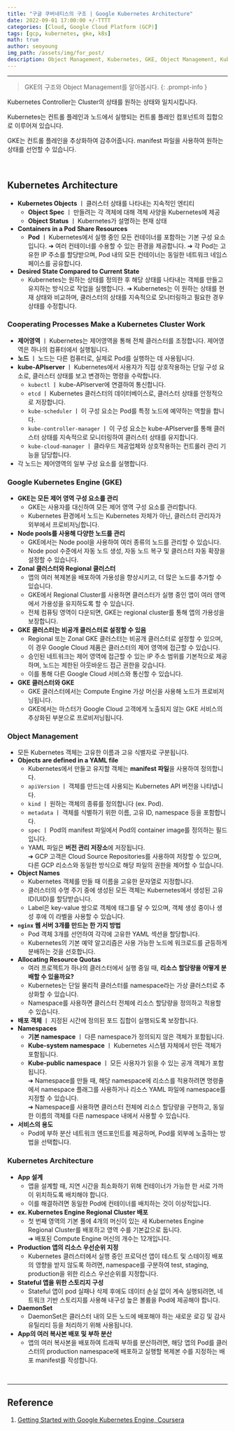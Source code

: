 ```yaml
---
title: "구글 쿠버네티스의 구조 | Google Kubernetes Architecture"
date: 2022-09-01 17:00:00 +/-TTTT
categories: [Cloud, Google Cloud Platform (GCP)]
tags: [gcp, kubernetes, gke, k8s]
math: true
author: seoyoung
img_path: /assets/img/for_post/
description: Object Management, Kubernetes, GKE, Object Management, Kubernetes Controller, Kubernetes Cluster
---
```




-------------------------

> GKE의 구조와 Object Management를 알아봅시다.
{: .prompt-info }

Kubernetes Controller는 Cluster의 상태를 원하는 상태와 일치시킵니다.

Kubernetes는 컨트롤 플레인과 노드에서 실행되는 컨트롤 플레인 컴포넌트의 집합으로 이루어져 있습니다.

GKE는 컨트롤 플레인을 추상화하여 감추어줍니다. manifest 파일을 사용하여 원하는 상태를 선언할 수 있습니다.

&nbsp;
&nbsp;
&nbsp;

## **Kubernetes Architecture**
- **Kubernetes Objects** ㅣ 클러스터 상태를 나타내는 지속적인 엔티티
  - **Object Spec** ㅣ 만들려는 각 객체에 대해 객체 사양을 Kubernetes에 제공
  - **Object Status** ㅣ Kubernetes가 설명하는 현재 상태
- **Containers in a Pod Share Resources**
  - **Pod** ㅣ Kubernetes에서 실행 중인 모든 컨테이너를 포함하는 기본 구성 요소입니다.
    ➔ 여러 컨테이너를 수용할 수 있는 환경을 제공합니다.
    ➔ 각 Pod는 고유한 IP 주소를 할당받으며, Pod 내의 모든 컨테이너는 동일한 네트워크 네임스페이스를 공유합니다.
- **Desired State Compared to Current State**
  - Kubernetes는 원하는 상태를 정의한 후 해당 상태를 나타내는 객체를 만들고 유지하는 방식으로 작업을 실행합니다.
    ➔ Kubernetes는 이 원하는 상태를 현재 상태와 비교하며, 클러스터의 상태를 지속적으로 모니터링하고 필요한 경우 상태를 수정합니다.



### **Cooperating Processes Make a Kubernetes Cluster Work**
- **제어영역** ㅣ Kubernetes는 제어영역을 통해 전체 클러스터를 조정합니다. 제어영역은 하나의 컴퓨터에서 실행됩니다.
- **노드** ㅣ 노드는 다른 컴퓨터로, 실제로 Pod를 실행하는 데 사용됩니다.
- **kube-APIserver** ㅣ Kubernetes에서 사용자가 직접 상호작용하는 단일 구성 요소로, 클러스터 상태를 보고 변경하는 명령을 수락합니다.
  - `kubectl` ㅣ kube-APIserver에 연결하여 통신합니다.
  - `etcd` ㅣ Kubernetes 클러스터의 데이터베이스로, 클러스터 상태를 안정적으로 저장합니다.
  - `kube-scheduler` ㅣ 이 구성 요소는 Pod를 특정 노드에 예약하는 역할을 합니다.
  - `kube-controller-manager` ㅣ 이 구성 요소는 kube-APIserver를 통해 클러스터 상태를 지속적으로 모니터링하여 클러스터 상태를 유지합니다.
  - `kube-cloud-manager` ㅣ 클라우드 제공업체와 상호작용하는 컨트롤러 관리 기능을 담당합니다.
- 각 노드는 제어영역의 일부 구성 요소를 실행합니다.


### **Google Kubernetes Engine (GKE)**
- **GKE는 모든 제어 영역 구성 요소를 관리**
  - GKE는 사용자를 대신하여 모든 제어 영역 구성 요소를 관리합니다. 
  - Kubernetes 환경에서 노드는 Kubernetes 자체가 아닌, 클러스터 관리자가 외부에서 프로비저닝합니다.
- **Node pools를 사용해 다양한 노드를 관리**
  - GKE에서는 Node pool을 사용하여 여러 종류의 노드를 관리할 수 있습니다. 
  - Node pool 수준에서 자동 노드 생성, 자동 노드 복구 및 클러스터 자동 확장을 설정할 수 있습니다.
- **Zonal 클러스터와 Regional 클러스터**
  - 앱의 여러 복제본을 배포하여 가용성을 향상시키고, 더 많은 노드를 추가할 수 있습니다.
  - GKE에서 Regional Cluster를 사용하면 클러스터가 실행 중인 앱이 여러 영역에서 가용성을 유지하도록 할 수 있습니다. 
  - 전체 컴퓨팅 영역이 다운되면, GKE는 regional cluster를 통해 앱의 가용성을 보장합니다.
- **GKE 클러스터는 비공개 클러스터로 설정할 수 있음**
  - Regional 또는 Zonal GKE 클러스터는 비공개 클러스터로 설정할 수 있으며, 이 경우 Google Cloud 제품은 클러스터의 제어 영역에 접근할 수 있습니다. 
  - 승인된 네트워크는 제어 영역에 접근할 수 있는 IP 주소 범위를 기본적으로 제공하며, 노드는 제한된 아웃바운드 접근 권한을 갖습니다. 
  - 이를 통해 다른 Google Cloud 서비스와 통신할 수 있습니다.
- **GKE 클러스터와 GKE**
  - GKE 클러스터에서는 Compute Engine 가상 머신을 사용해 노드가 프로비저닝됩니다. 
  - GKE에서는 마스터가 Google Cloud 고객에게 노출되지 않는 GKE 서비스의 추상화된 부분으로 프로비저닝됩니다.

  
### **Object Management**
- 모든 Kubernetes 객체는 고유한 이름과 고유 식별자로 구분됩니다.
- **Objects are defined in a YAML file**
  - Kubernetes에서 만들고 유지할 객체는 **manifest 파일**을 사용하여 정의합니다.
  - `apiVersion` ㅣ 객체를 만드는데 사용되는 Kubernetes API 버전을 나타냅니다.
  - `kind` ㅣ 원하는 객체의 종류를 정의합니다 (ex. Pod).
  - `metadata` ㅣ 객체를 식별하기 위한 이름, 고유 ID, namespace 등을 포함합니다.
  - `spec` ㅣ Pod의 manifest 파일에서 Pod의 container image를 정의하는 필드입니다.
  - YAML 파일은 **버전 관리 저장소**에 저장됩니다.    
  ➔ GCP 고객은 Cloud Source Repositories를 사용하여 저장할 수 있으며, 다른 GCP 리소스와 동일한 방식으로 해당 파일의 권한을 제어할 수 있습니다.
- **Object Names**
  - Kubernetes 객체를 만들 때 이름을 고유한 문자열로 지정합니다.
  - 클러스터의 수명 주기 중에 생성된 모든 객체는 Kubernetes에서 생성된 고유 ID(UID)를 할당받습니다.
  - Label은 key-value 쌍으로 객체에 태그를 달 수 있으며, 객체 생성 중이나 생성 후에 이 라벨을 사용할 수 있습니다.
- **`nginx` 웹 서버 3개를 만드는 한 가지 방법**
  - Pod 객체 3개를 선언하여 각각에 고유한 YAML 섹션을 할당합니다.
  - Kubernetes의 기본 예약 알고리즘은 사용 가능한 노드에 워크로드를 균등하게 분배하는 것을 선호합니다.
- **Allocating Resource Quotas**
  - 여러 프로젝트가 하나의 클러스터에서 실행 중일 때, **리소스 할당량을 어떻게 분배할 수 있을까요?**
  - Kubernetes는 단일 물리적 클러스터를 namespace라는 가상 클러스터로 추상화할 수 있습니다.
  - Namespace를 사용하면 클러스터 전체에 리소스 할당량을 정의하고 적용할 수 있습니다.
- **배포 객체** ㅣ 지정된 시간에 정의된 포드 집합이 실행되도록 보장합니다.
- **Namespaces**
  - **기본 namespace** ㅣ 다른 namespace가 정의되지 않은 객체가 포함됩니다.
  - **Kube-system namespace** ㅣ Kubernetes 시스템 자체에서 만든 객체가 포함됩니다.
  - **Kube-public namespace** ㅣ 모든 사용자가 읽을 수 있는 공개 객체가 포함됩니다.    
    ➔ Namespace를 만들 때, 해당 namespace에 리소스를 적용하려면 명령줄에서 namespace 플래그를 사용하거나 리소스 YAML 파일에 namespace를 지정할 수 있습니다.    
    ➔ Namespace를 사용하면 클러스터 전체에 리소스 할당량을 구현하고, 동일한 이름의 객체를 다른 namespace 내에서 사용할 수 있습니다.
- **서비스의 용도**
  - Pod에 부하 분산 네트워크 엔드포인트를 제공하며, Pod를 외부에 노출하는 방법을 선택합니다.



### **Kubernetes Architecture**
- **App 설계**
  - 앱을 설계할 때, 지연 시간을 최소화하기 위해 컨테이너가 가능한 한 서로 가까이 위치하도록 배치해야 합니다.
  - 이를 해결하려면 동일한 Pod에 컨테이너를 배치하는 것이 이상적입니다.
- **ex. Kubernetes Engine Regional Cluster 배포**
  - 첫 번째 영역의 기본 풀에 4개의 머신이 있는 새 Kubernetes Engine Regional Cluster를 배포하고 영역 수를 기본값으로 둡니다.     
    ➔ 배포된 Compute Engine 머신의 개수는 12개입니다.
- **Production 앱의 리소스 우선순위 지정**
  - Kubernetes 클러스터에서 실행 중인 프로덕션 앱이 테스트 및 스테이징 배포의 영향을 받지 않도록 하려면, namespace를 구분하여 test, staging, production을 위한 리소스 우선순위를 지정합니다.
- **Stateful 앱을 위한 스토리지 구성**
  - Stateful 앱이 pod 실패나 삭제 후에도 데이터 손실 없이 계속 실행되려면, 네트워크 기반 스토리지를 사용해 내구성 높은 볼륨을 Pod에 제공해야 합니다.
- **DaemonSet**
  - DaemonSet은 클러스터 내의 모든 노드에 배포해야 하는 새로운 로깅 및 감사 유틸리티 등을 처리하기 위해 사용됩니다.
- **App의 여러 복사본 배포 및 부하 분산**
  - 앱의 여러 복사본을 배포하여 트래픽 부하를 분산하려면, 해당 앱의 Pod를 클러스터의 production namespace에 배포하고 실행할 복제본 수를 지정하는 배포 manifest를 작성합니다.


&nbsp;
&nbsp;
&nbsp;


-------------------------
## Reference

1. [Getting Started with Google Kubernetes Engine, Coursera](https://www.coursera.org/learn/google-kubernetes-engine)


